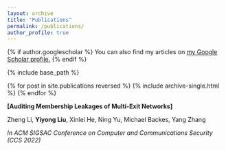 ```yaml
---
layout: archive
title: "Publications"
permalink: /publications/
author_profile: true
---
```


{% if author.googlescholar %}
  You can also find my articles on <u><a href="{{author.googlescholar}}">my Google Scholar profile</a>.</u>
{% endif %}

{% include base_path %}

{% for post in site.publications reversed %}
  {% include archive-single.html %}
{% endfor %}

**[Auditing Membership Leakages of Multi-Exit Networks]**

Zheng Li, **Yiyong Liu**, Xinlei He, Ning Yu, Michael Backes, Yang Zhang

*In ACM SIGSAC Conference on Computer and Communications Security (CCS 2022)*

&nbsp; 
